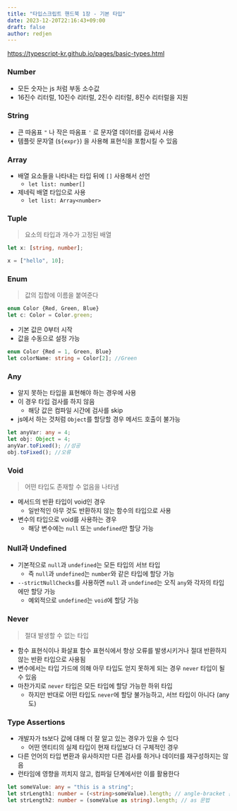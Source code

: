 ```yaml
---
title: "타입스크립트 핸드북 1장 - 기본 타입"
date: 2023-12-20T22:16:43+09:00
draft: false
author: redjen
---
```


https://typescript-kr.github.io/pages/basic-types.html

### Number

- 모든 숫자는 js 처럼 부동 소수값
- 16진수 리터럴, 10진수 리터럴, 2진수 리터럴, 8진수 리터럴을 지원

### String

- 큰 따옴표 `"` 나 작은 따옴표 `'` 로 문자열 데이터를 감싸서 사용
- 템플릿 문자열 (`${expr}`) 을 사용해 표현식을 포함시킬 수 있음

### Array

- 배열 요소들을 나타내는 타입 뒤에 `[]` 사용해서 선언
   - `let list: number[]`
- 제네릭 배열 타입으로 사용
   - `let list: Array<number>`

### Tuple

> 요소의 타입과 개수가 고정된 배열

```ts
let x: [string, number];

x = ["hello", 10];
```

### Enum

> 값의 집합에 이름을 붙여준다

```ts
enum Color {Red, Green, Blue}
let c: Color = Color.green;
```

- 기본 값은 0부터 시작
- 값을 수동으로 설정 가능

```ts
enum Color {Red = 1, Green, Blue}
let colorName: string = Color[2]; //Green
```

### Any

- 알지 못하는 타입을 표현해야 하는 경우에 사용
- 이 경우 타입 검사를 하지 않음
   - 해당 값은 컴파일 시간에 검사를 skip
- js에서 하는 것처럼 `Object`를 할당할 경우 메서드 호출이 불가능

```ts
let anyVar: any = 4;
let obj: Object = 4;
anyVar.toFixed(); //성공
obj.toFixed(); //오류
```

### Void

> 어떤 타입도 존재할 수 없음을 나타냄

- 메서드의 반환 타입이 void인 경우
   - 일반적인 아무 것도 반환하지 않는 함수의 타입으로 사용
- 변수의 타입으로 void를 사용하는 경우
   - 해당 변수에는 `null` 또는 `undefined`만 할당 가능

### Null과 Undefined

- 기본적으로 `null`과 `undefined`는 모든 타입의 서브 타입
   - 즉 `null`과 `undefined`는 `number`와 같은 타입에 할당 가능
- `--strictNullChecks`를 사용하면 `null` 과 `undefined`는 오직 `any`와 각자의 타입에만 할당 가능
   - 예외적으로 `undefined`는 `void`에 할당 가능

### Never

> 절대 발생할 수 없는 타입

- 함수 표현식이나 화살표 함수 표현식에서 항상 오류를 발생시키거나 절대 반환하지 않는 반환 타입으로 사용됨
- 변수에서는 타입 가드에 의해 아무 타입도 얻지 못하게 되는 경우 `never` 타입이 될 수 있음
- 마찬가지로 `never` 타입은 모든 타입에 할당 가능한 하위 타입
   - 하지만 반대로 어떤 타입도 `never`에 할당 불가능하고, 서브 타입이 아니다 (any도) 

### Type Assertions

- 개발자가 ts보다 값에 대해 더 잘 알고 있는 경우가 있을 수 있다
   - 어떤 엔티티의 실제 타입이 현재 타입보다 더 구체적인 경우
- 다른 언어의 타입 변환과 유사하지만 다른 검사를 하거나 데이터를 재구성하지는 않음
- 런타임에 영향을 끼치지 않고, 컴파일 단계에서만 이를 활용한다

```ts
let someValue: any = "this is a string";
let strLength1: number = (<string>someValue).length; // angle-bracket 문법
let strLength2: number = (someValue as string).length; // as 문법
```